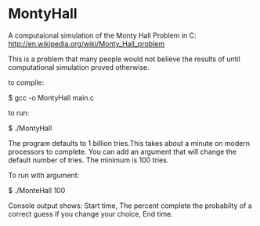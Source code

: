 # MontyHall
A computaional simulation of the Monty Hall Problem in C: http://en.wikipedia.org/wiki/Monty_Hall_problem

This is a problem that many people would not believe the results of until computational simulation proved otherwise.

to compile:

$ gcc -o MontyHall main.c

to run:

$ ./MontyHall

The program defaults to 1 billion tries.This takes about a minute on modern processors to complete.
You can add an argument that will change the default number of tries.  The minimum is 100 tries.

To run with argument:

$ ./MonteHall 100

Console output shows:
Start time,
The percent complete
the probabilty of a correct guess if you change your choice, 
End time.
